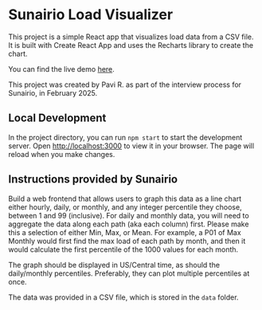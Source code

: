 # Sunairio Load Visualizer

This project is a simple React app that visualizes load data from a CSV file. It is built with Create React App and uses the Recharts library to create the chart.

You can find the live demo [here](https://prannulu.github.io/sunairio/).

This project was created by Pavi R. as part of the interview process for Sunairio, in February 2025.

## Local Development

In the project directory, you can run `npm start` to start the development server. Open [http://localhost:3000](http://localhost:3000) to view it in your browser. The page will reload when you make changes.

## Instructions provided by Sunairio

Build a web frontend that allows users to graph this data as a line chart either hourly, daily, or monthly, and any integer percentile they choose, between 1 and 99 (inclusive). For daily and monthly data, you will need to aggregate the data along each path (aka each column) first. Please make this a selection of either Min, Max, or Mean. For example, a P01 of Max Monthly would first find the max load of each path by month, and then it would calculate the first percentile of the 1000 values for each month.

The graph should be displayed in US/Central time, as should the daily/monthly percentiles. Preferably, they can plot multiple percentiles at once.

The data was provided in a CSV file, which is stored in the `data` folder.



